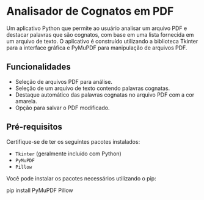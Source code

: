 # Analisador de Cognatos em PDF

Um aplicativo Python que permite ao usuário analisar um arquivo PDF e destacar palavras que são cognatos, com base em uma lista fornecida em um arquivo de texto. O aplicativo é construído utilizando a biblioteca Tkinter para a interface gráfica e PyMuPDF para manipulação de arquivos PDF.

## Funcionalidades

- Seleção de arquivos PDF para análise.
- Seleção de um arquivo de texto contendo palavras cognatas.
- Destaque automático das palavras cognatas no arquivo PDF com a cor amarela.
- Opção para salvar o PDF modificado.

## Pré-requisitos

Certifique-se de ter os seguintes pacotes instalados:

- `Tkinter` (geralmente incluído com Python)
- `PyMuPDF`
- `Pillow`

Você pode instalar os pacotes necessários utilizando o pip:

pip install PyMuPDF Pillow

